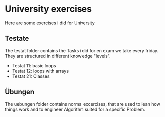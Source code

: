 # University exercises
Here are some exercises i did for University
## Testate
The testat folder contains the Tasks i did for en exam we take every friday.
They are structured in different knowledge "levels".

* Testat 11: basic loops
* Testat 12: loops with arrays
* Testat 21: Classes

## Übungen
The uebungen folder contains normal excercises, that are used to lean how things work and to engineer Algorithm suited for a specific Problem.